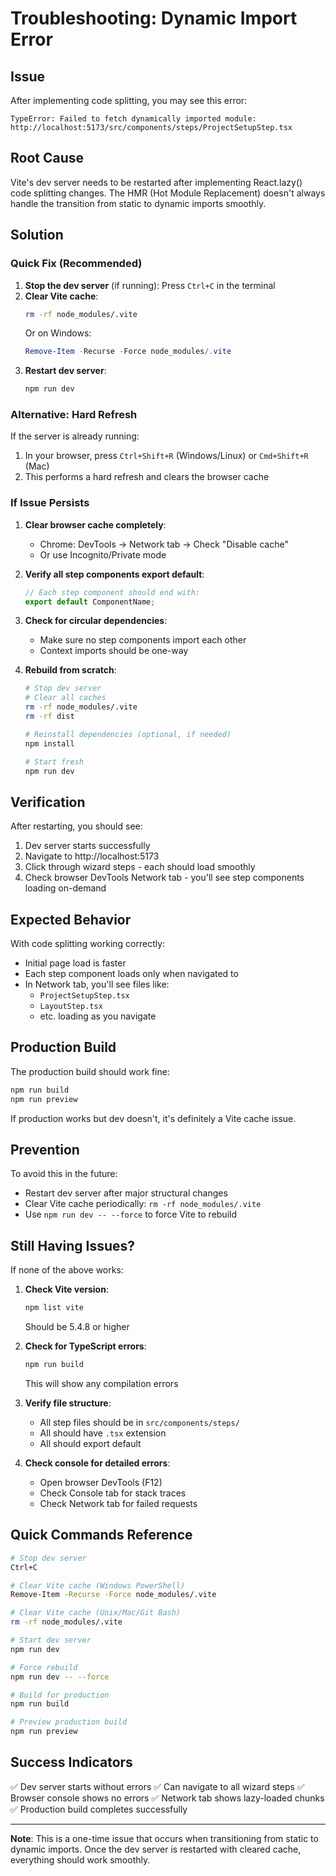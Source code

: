 # Troubleshooting: Dynamic Import Error

## Issue
After implementing code splitting, you may see this error:
```
TypeError: Failed to fetch dynamically imported module: 
http://localhost:5173/src/components/steps/ProjectSetupStep.tsx
```

## Root Cause
Vite's dev server needs to be restarted after implementing React.lazy() code splitting changes. The HMR (Hot Module Replacement) doesn't always handle the transition from static to dynamic imports smoothly.

## Solution

### Quick Fix (Recommended)
1. **Stop the dev server** (if running): Press `Ctrl+C` in the terminal
2. **Clear Vite cache**: 
   ```bash
   rm -rf node_modules/.vite
   ```
   Or on Windows:
   ```powershell
   Remove-Item -Recurse -Force node_modules/.vite
   ```
3. **Restart dev server**:
   ```bash
   npm run dev
   ```

### Alternative: Hard Refresh
If the server is already running:
1. In your browser, press `Ctrl+Shift+R` (Windows/Linux) or `Cmd+Shift+R` (Mac)
2. This performs a hard refresh and clears the browser cache

### If Issue Persists

1. **Clear browser cache completely**:
   - Chrome: DevTools → Network tab → Check "Disable cache"
   - Or use Incognito/Private mode

2. **Verify all step components export default**:
   ```typescript
   // Each step component should end with:
   export default ComponentName;
   ```

3. **Check for circular dependencies**:
   - Make sure no step components import each other
   - Context imports should be one-way

4. **Rebuild from scratch**:
   ```bash
   # Stop dev server
   # Clear all caches
   rm -rf node_modules/.vite
   rm -rf dist
   
   # Reinstall dependencies (optional, if needed)
   npm install
   
   # Start fresh
   npm run dev
   ```

## Verification

After restarting, you should see:
1. Dev server starts successfully
2. Navigate to http://localhost:5173
3. Click through wizard steps - each should load smoothly
4. Check browser DevTools Network tab - you'll see step components loading on-demand

## Expected Behavior

With code splitting working correctly:
- Initial page load is faster
- Each step component loads only when navigated to
- In Network tab, you'll see files like:
  - `ProjectSetupStep.tsx`
  - `LayoutStep.tsx`
  - etc. loading as you navigate

## Production Build

The production build should work fine:
```bash
npm run build
npm run preview
```

If production works but dev doesn't, it's definitely a Vite cache issue.

## Prevention

To avoid this in the future:
- Restart dev server after major structural changes
- Clear Vite cache periodically: `rm -rf node_modules/.vite`
- Use `npm run dev -- --force` to force Vite to rebuild

## Still Having Issues?

If none of the above works:

1. **Check Vite version**:
   ```bash
   npm list vite
   ```
   Should be 5.4.8 or higher

2. **Check for TypeScript errors**:
   ```bash
   npm run build
   ```
   This will show any compilation errors

3. **Verify file structure**:
   - All step files should be in `src/components/steps/`
   - All should have `.tsx` extension
   - All should export default

4. **Check console for detailed errors**:
   - Open browser DevTools (F12)
   - Check Console tab for stack traces
   - Check Network tab for failed requests

## Quick Commands Reference

```bash
# Stop dev server
Ctrl+C

# Clear Vite cache (Windows PowerShell)
Remove-Item -Recurse -Force node_modules/.vite

# Clear Vite cache (Unix/Mac/Git Bash)
rm -rf node_modules/.vite

# Start dev server
npm run dev

# Force rebuild
npm run dev -- --force

# Build for production
npm run build

# Preview production build
npm run preview
```

## Success Indicators

✅ Dev server starts without errors
✅ Can navigate to all wizard steps
✅ Browser console shows no errors
✅ Network tab shows lazy-loaded chunks
✅ Production build completes successfully

---

**Note**: This is a one-time issue that occurs when transitioning from static to dynamic imports. Once the dev server is restarted with cleared cache, everything should work smoothly.
